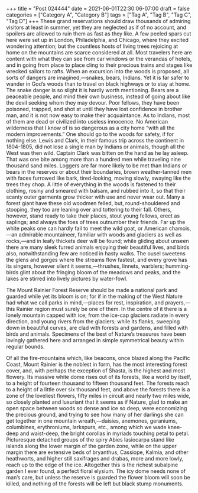 +++
title = "Post 024444"
date = 2021-06-01T22:30:06-07:00
draft = false
categories = ["Category A", "Category B"]
tags = ["Tag A", "Tag B", "Tag C", "Tag D"]
+++
These grand reservations should draw thousands of admiring visitors at least in summer, yet they are neglected as if of no account, and spoilers are allowed to ruin them as fast as they like. A few peeled spars cut here were set up in London, Philadelphia, and Chicago, where they excited wondering attention; but the countless hosts of living trees rejoicing at home on the mountains are scarce considered at all. Most travelers here are content with what they can see from car windows or the verandas of hotels, and in going from place to place cling to their precious trains and stages like wrecked sailors to rafts. When an excursion into the woods is proposed, all sorts of dangers are imagined,—snakes, bears, Indians. Yet it is far safer to wander in God’s woods than to travel on black highways or to stay at home. The snake danger is so slight it is hardly worth mentioning. Bears are a peaceable people, and mind their own business, instead of going about like the devil seeking whom they may devour. Poor fellows, they have been poisoned, trapped, and shot at until they have lost confidence in brother man, and it is not now easy to make their acquaintance. As to Indians, most of them are dead or civilized into useless innocence. No American wilderness that I know of is so dangerous as a city home “with all the modern improvements.” One should go to the woods for safety, if for nothing else. Lewis and Clark, in their famous trip across the continent in 1804-1805, did not lose a single man by Indians or animals, though all the West was then wild. Captain Clark was bitten on the hand as he lay asleep. That was one bite among more than a hundred men while traveling nine thousand sand miles. Loggers are far more likely to be met than Indians or bears in the reserves or about their boundaries, brown weather-tanned men with faces furrowed like bark, tired-looking, moving slowly, swaying like the trees they chop. A little of everything in the woods is fastened to their clothing, rosiny and smeared with balsam, and rubbed into it, so that their scanty outer garments grow thicker with use and never wear out. Many a forest giant have these old woodmen felled, but, round-shouldered and stooping, they too are leaning over and tottering to their fall. Others, however, stand ready to take their places, stout young fellows, erect as saplings; and always the foes of trees outnumber their friends. Far up the white peaks one can hardly fail to meet the wild goat, or American chamois,—an admirable mountaineer, familiar with woods and glaciers as well as rocks,—and in leafy thickets deer will be found; while gliding about unseen there are many sleek furred animals enjoying their beautiful lives, and birds also, notwithstanding few are noticed in hasty walks. The ousel sweetens the glens and gorges where the streams flow fastest, and every grove has its singers, however silent it seems,—thrushes, linnets, warblers; humming-birds glint about the fringing bloom of the meadows and peaks, and the lakes are stirred into lively pictures by water-fowl.

The Mount Rainier Forest Reserve should be made a national park and guarded while yet its bloom is on; for if in the making of the West Nature had what we call parks in mind,—places for rest, inspiration, and prayers,—this Rainier region must surely be one of them. In the centre of it there is a lonely mountain capped with ice; from the ice-cap glaciers radiate in every direction, and young rivers from the glaciers; while its flanks, sweeping down in beautiful curves, are clad with forests and gardens, and filled with birds and animals. Specimens of the best of Nature’s treasures have been lovingly gathered here and arranged in simple symmetrical beauty within regular bounds.

Of all the fire-mountains which, like beacons, once blazed along the Pacific Coast, Mount Rainier is the noblest in form, has the most interesting forest cover, and, with perhaps the exception of Shasta, is the highest and most flowery. Its massive white dome rises out of its forests, like a world by itself, to a height of fourteen thousand to fifteen thousand feet. The forests reach to a height of a little over six thousand feet, and above the forests there is a zone of the loveliest flowers, fifty miles in circuit and nearly two miles wide, so closely planted and luxuriant that it seems as if Nature, glad to make an open space between woods so dense and ice so deep, were economizing the precious ground, and trying to see how many of her darlings she can get together in one mountain wreath,—daisies, anemones, geraniums, columbines, erythroniums, larkspurs, etc., among which we wade knee-deep and waist-deep, the bright corollas in myriads touching petal to petal. Picturesque detached groups of the spiry Abies lasiocarpa stand like islands along the lower margin of the garden zone, while on the upper margin there are extensive beds of bryanthus, Cassiope, Kalmia, and other heathworts, and higher still saxifrages and drabas, more and more lowly, reach up to the edge of the ice. Altogether this is the richest subalpine garden I ever found, a perfect floral elysium. The icy dome needs none of man’s care, but unless the reserve is guarded the flower bloom will soon be killed, and nothing of the forests will be left but black stump monuments.
